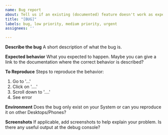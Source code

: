 ```yaml
---
name: Bug report
about: Tell us if an existing (documented) feature doesn't work as expected
title: "[BUG]"
labels: bug, low priority, medium priority, urgent
assignees: ''

---
```


**Describe the bug**
A short description of what the bug is.

**Expected behavior**
What you expected to happen.
Maybe you can give a link to the documentation where the correct behavior is described?

**To Reproduce**
Steps to reproduce the behavior:
1. Go to '...'
2. Click on '....'
3. Scroll down to '....'
4. See error

**Environment**
Does the bug only exist on your System or can you reproduce it on other Desktops/Phones?

**Screenshots**
If applicable, add screenshots to help explain your problem.
Is there any useful output at the debug console?
